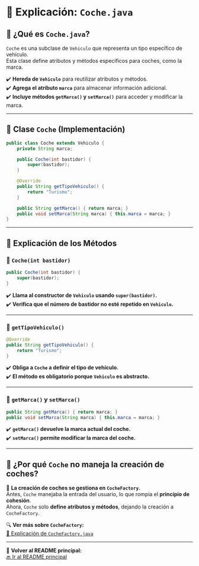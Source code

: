 # 🚗 Explicación: `Coche.java`

## 📜 **¿Qué es `Coche.java`?**
`Coche` es una subclase de `Vehiculo` que representa un tipo específico de vehículo.  
Esta clase define atributos y métodos específicos para coches, como la marca.  

✔️ **Hereda de `Vehiculo`** para reutilizar atributos y métodos.  
✔️ **Agrega el atributo `marca`** para almacenar información adicional.  
✔️ **Incluye métodos `getMarca()` y `setMarca()`** para acceder y modificar la marca.  

---

## 📌 **Clase `Coche` (Implementación)**
```java
public class Coche extends Vehiculo {
    private String marca;

    public Coche(int bastidor) {
        super(bastidor);
    }

    @Override
    public String getTipoVehiculo() {
        return "Turismo";
    }

    public String getMarca() { return marca; }
    public void setMarca(String marca) { this.marca = marca; }
}
```

---

## 📌 **Explicación de los Métodos**
### **🔹 `Coche(int bastidor)`**
```java
public Coche(int bastidor) {
    super(bastidor);
}
```
✔️ **Llama al constructor de `Vehiculo` usando `super(bastidor)`.**  
✔️ **Verifica que el número de bastidor no esté repetido en `Vehiculo`.**  

---

### **🔹 `getTipoVehiculo()`**
```java
@Override
public String getTipoVehiculo() {
    return "Turismo";
}
```
✔️ **Obliga a `Coche` a definir el tipo de vehículo.**  
✔️ **El método es obligatorio porque `Vehiculo` es abstracto.**  

---

### **🔹 `getMarca()` y `setMarca()`**
```java
public String getMarca() { return marca; }
public void setMarca(String marca) { this.marca = marca; }
```
✔️ **`getMarca()` devuelve la marca actual del coche.**  
✔️ **`setMarca()` permite modificar la marca del coche.**  

---

## 🚀 **¿Por qué `Coche` no maneja la creación de coches?**
📌 **La creación de coches se gestiona en `CocheFactory`.**  
Antes, `Coche` manejaba la entrada del usuario, lo que rompía el **principio de cohesión**.  
Ahora, `Coche` solo **define atributos y métodos**, dejando la creación a `CocheFactory`.

🔍 **Ver más sobre `CocheFactory`:**  
[📂 Explicación de `CocheFactory.java`](https://github.com/carmonalanzasalvaro/DisenoSoftware/blob/main/Introduccionjava/Programa3_ClasesYObjetos/Explicaciones/CocheFactory/README.md)

---

🔗 **Volver al README principal:**  
[🔙 Ir al README principal](https://github.com/carmonalanzasalvaro/DisenoSoftware/blob/main/Introduccionjava/Programa3_ClasesYObjetos/README.md)
